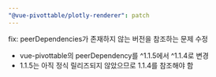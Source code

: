 ```yaml
---
"@vue-pivottable/plotly-renderer": patch
---
```


fix: peerDependencies가 존재하지 않는 버전을 참조하는 문제 수정

- vue-pivottable의 peerDependency를 ^1.1.5에서 ^1.1.4로 변경
- 1.1.5는 아직 정식 릴리즈되지 않았으므로 1.1.4를 참조해야 함
